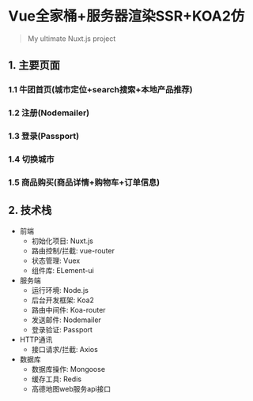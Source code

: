 # Vue全家桶+服务器渲染SSR+KOA2仿

> My ultimate Nuxt.js project

## 1. 主要页面
### 1.1 牛团首页(城市定位+search搜索+本地产品推荐)

### 1.2 注册(Nodemailer)

### 1.3 登录(Passport)

### 1.4 切换城市

### 1.5 商品购买(商品详情+购物车+订单信息)

## 2. 技术栈
- 前端
  + 初始化项目: Nuxt.js
  + 路由控制/拦截: vue-router
  + 状态管理: Vuex
  + 组件库: ELement-ui
- 服务端
  + 运行环境: Node.js
  + 后台开发框架: Koa2
  + 路由中间件: Koa-router
  + 发送邮件: Nodemailer
  + 登录验证: Passport
- HTTP通讯
  + 接口请求/拦截: Axios
- 数据库
  + 数据库操作: Mongoose
  + 缓存工具: Redis
  + 高德地图web服务api接口


